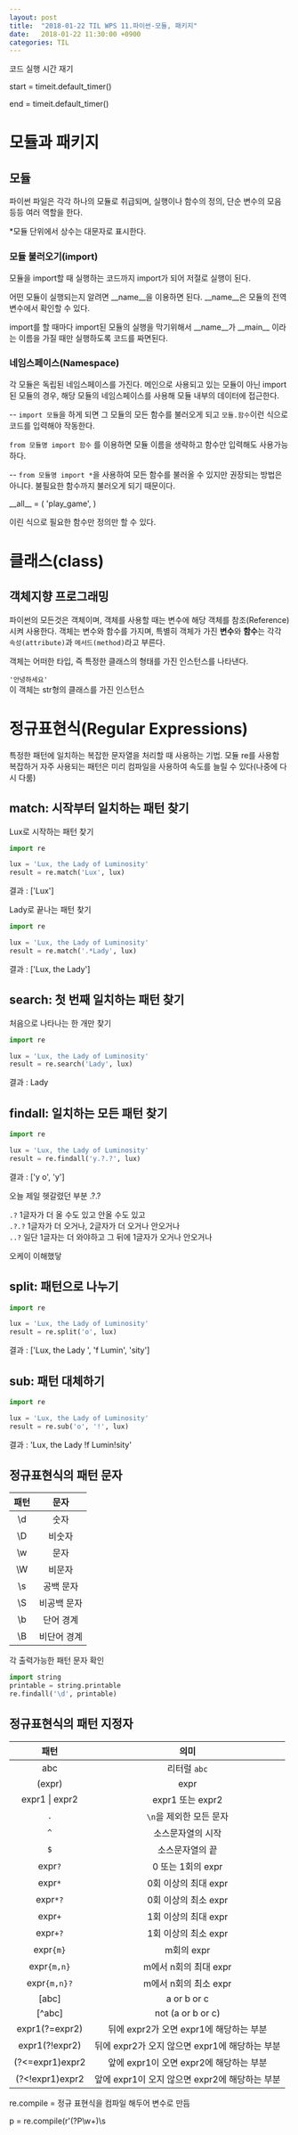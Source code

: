 ```yaml
---
layout: post
title:  "2018-01-22 TIL WPS 11.파이썬-모듈, 패키지"
date:   2018-01-22 11:30:00 +0900
categories: TIL
---
```


코드 실행 시간 재기

start = timeit.default_timer()

end = timeit.default_timer()

# 모듈과 패키지

## 모듈

파이썬 파일은 각각 하나의 모듈로 취급되며, 실행이나 함수의 정의, 단순 변수의 모음 등등 여러 역할을 한다.

*모듈 단위에서 상수는 대문자로 표시한다.

### 모듈 불러오기(import)

모듈을 import할 때 실행하는 코드까지 import가 되어 저절로 실행이 된다.

어떤 모듈이 실행되는지 알려면 \_\_name\_\_을 이용하면 된다. \_\_name\_\_은 모듈의 전역변수에서 확인할 수 있다.

import를 할 때마다 import된 모듈의 실행을 막기위해서 \_\_name\_\_가 \_\_main\_\_ 이라는 이름을 가질 때만 실행하도록 코드를 짜면된다.


### 네임스페이스(Namespace)

각 모듈은 독립된 네임스페이스를 가진다. 메인으로 사용되고 있는 모듈이 아닌 import된 모듈의 경우, 해당 모듈의 네임스페이스를 사용해 모듈 내부의 데이터에 접근한다.

--
`import 모듈`을 하게 되면 그 모듈의 모든 함수를 불러오게 되고 `모듈.함수`이런 식으로 코드를 입력해야 작동한다.

`from 모듈명 import 함수` 를 이용하면  모듈 이름을 생략하고 함수만 입력해도 사용가능하다.

--
`from 모듈명 import *`을 사용하여 모든 함수를 불러올 수 있지만 권장되는 방법은 아니다. 불필요한 함수까지 불러오게 되기 때문이다.

\_\_all\_\_  = (
	'play_game',
	)
	
이린 식으로 필요한 함수만 정의만 할 수 있다.






# 클래스(class)

## 객체지향 프로그래밍

파이썬의 모든것은 객체이며, 객체를 사용할 때는 변수에 해당 객체를 참조(Reference)시켜 사용한다.
객체는 변수와 함수를 가지며, 특별히 객체가 가진 **변수**와 **함수**는 각각 `속성(attribute)`과 `메서드(method)`라고 부른다.

객체는 어떠한 타입, 즉 특정한 클래스의 형태를 가진 인스턴스를 나타낸다.


`'안녕하세요'`  
이 객체는 str형의 클래스를 가진 인스턴스





# 정규표현식(Regular Expressions)

특정한 패턴에 일치하는 복잡한 문자열을 처리할 때 사용하는 기법. 모듈 re를 사용함  
복잡하거 자주 사용되는 패턴은 미리 컴파일을 사용하여 속도를 늘릴 수 있다(나중에 다시 다룸)

## match: 시작부터 일치하는 패턴 찾기

Lux로 시작하는 패턴 찾기

```python
import re

lux = 'Lux, the Lady of Luminosity'
result = re.match('Lux', lux)
```

결과 : ['Lux']

Lady로 끝나는 패턴 찾기

```python
import re

lux = 'Lux, the Lady of Luminosity'
result = re.match('.*Lady', lux)
```

결과 : ['Lux, the Lady']

## search: 첫 번째 일치하는 패턴 찾기

처음으로 나타나는 한 개만 찾기

```python
import re

lux = 'Lux, the Lady of Luminosity'
result = re.search('Lady', lux)
```

결과 : Lady

## findall: 일치하는 모든 패턴 찾기

```python
import re

lux = 'Lux, the Lady of Luminosity'
result = re.findall('y.?.?', lux)
```

결과 : ['y o', 'y']

오늘 제일 헷갈렸던 부분 .?.?

`.?` 1글자가 더 올 수도 있고 안올 수도 있고  
`.?.?` 1글자가 더 오거나, 2글자가 더 오거나 안오거나  
`..?` 일단 1글자는 더 와야하고 그 뒤에 1글자가 오거나 안오거나

오케이 이해했닿

## split: 패턴으로 나누기

```python
import re

lux = 'Lux, the Lady of Luminosity'
result = re.split('o', lux)
```

결과 : ['Lux, the Lady ', 'f Lumin', 'sity']

## sub: 패턴 대체하기

```python
import re

lux = 'Lux, the Lady of Luminosity'
result = re.sub('o', '!', lux)
```

결과 : 'Lux, the Lady !f Lumin!sity'


## 정규표현식의 패턴 문자

|패턴|문자|
|:-:|:-:|
|\d|숫자|
|\D|비숫자|
|\w|문자|
|\W|비문자|
|\s|공백 문자|
|\S|비공백 문자|
|\b|단어 경계|
|\B|비단어 경계|

각 출력가능한 패턴 문자 확인

```python
import string
printable = string.printable
re.findall('\d', printable)
```

## 정규표현식의 패턴 지정자

패턴|의미
:-:|:-:
abc|리터럴 `abc`
(expr)|expr
expr1 \| expr2 | expr1 또는 expr2
`.` | `\n`을 제외한 모든 문자
`^` | 소스문자열의 시작
`$` | 소스문자열의 끝
expr`?` | 0 또는 1회의 expr
expr`*` | 0회 이상의 최대 expr
expr`*?`| 0회 이상의 최소 expr
expr`+` | 1회 이상의 최대 expr
expr`+?`| 1회 이상의 최소 expr
expr`{m}`| m회의 expr
expr`{m,n}`| m에서 n회의 최대 expr
expr`{m,n}?` | m에서 n회의 최소 expr
[abc] | a or b or c
[^abc] | not (a or b or c)
expr1(?=expr2) | 뒤에 expr2가 오면 expr1에 해당하는 부분
expr1(?!expr2) | 뒤에 expr2가 오지 않으면 expr1에 해당하는 부분
(?<=expr1)expr2 | 앞에 expr1이 오면 expr2에 해당하는 부분
(?<!expr1)expr2 | 앞에 expr1이 오지 않으면 expr2에 해당하는 부분


re.compile = 정규 표현식을 컴파일 해두어 변수로 만듬

p = re.compile(r'(?P<before>\w+)\s




